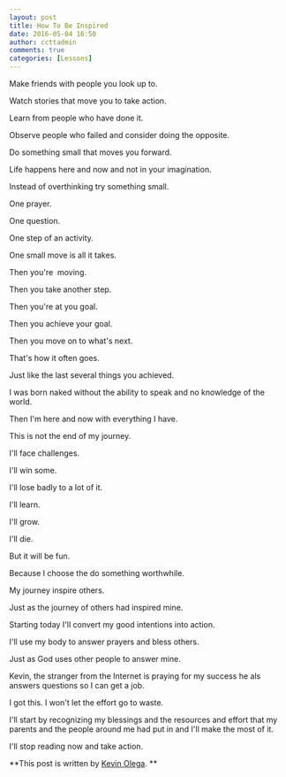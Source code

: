 ```yaml
---
layout: post
title: How To Be Inspired
date: 2016-05-04 16:50
author: ccttadmin
comments: true
categories: [Lessons]
---
```

Make friends with people you look up to.&nbsp;

Watch stories that move you to take action.&nbsp;

Learn from people who have done it.&nbsp;

Observe people who failed and consider doing the opposite.&nbsp;

Do something small that moves you forward.&nbsp;

Life happens here and now and not in your imagination.&nbsp;

Instead of overthinking try something small.&nbsp;

One prayer.&nbsp;

One question.&nbsp;

One step of an activity.&nbsp;

One small move is all it takes.&nbsp;

Then you're &nbsp;moving.&nbsp;

Then you take another step.&nbsp;

Then you're at you goal.&nbsp;

Then you achieve your goal.&nbsp;

Then you move on to what's next.&nbsp;

That's how it often goes.&nbsp;

Just like the last several things you achieved.&nbsp;

I was born naked without the ability to speak and no knowledge of the world.&nbsp;

Then I'm here and now with everything I have.&nbsp;

This is not the end of my journey.&nbsp;

I'll face challenges.&nbsp;

I'll win some.&nbsp;

I'll lose badly to a lot of it.&nbsp;

I'll learn.&nbsp;

I'll grow.&nbsp;

I'll die.&nbsp;

But it will be fun.&nbsp;

Because I choose the do something worthwhile.&nbsp;

My journey inspire others.&nbsp;

Just as the journey of others had inspired mine.&nbsp;

Starting today I'll convert my good intentions into action.

I'll use my body to answer prayers and bless others.&nbsp;

Just as God uses other people to answer mine.&nbsp;

Kevin, the stranger from the Internet is praying for my success he als answers questions so I can get a job.&nbsp;

I got this. I won't let the effort go to waste.&nbsp;

I'll start by recognizing my blessings and the resources and effort that my parents and the people around me had put in and I'll make the most of it.&nbsp;

I'll stop reading now and take action.

**This post is written by <a href="http://kevinolega.com">Kevin Olega</a>. **
